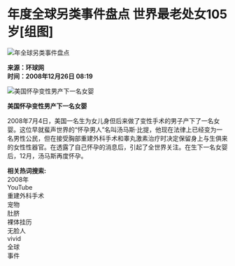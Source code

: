 # 年度全球另类事件盘点 世界最老处女105岁[组图]

![年全球另类事件盘点](http://cctv.wrating.com/a.gif?a=&c=860010-0115010000)

**来源：环球网**  
**时间：2008年12月26日 08:19**

![美国怀孕变性男产下一名女婴](http://news.cctv.com/20081226/images/1230250668298_7a1263e6be.jpg)

**美国怀孕变性男产下一名女婴**

2008年7月4日，美国一名生为女儿身但后来做了变性手术的男子产下了一名女婴。这位早就蜚声世界的“怀孕男人”名叫汤马斯·比提，他现在法律上已经变为一名男性公民，但在接受胸部重建外科手术和睾丸激素治疗时决定保留身上与生俱来的女性性器官。在透露了自己怀孕的消息后，引起了全世界关注。在生下一名女婴后，12月，汤马斯再度怀孕。

**相关热词搜索:**  
2008年  
YouTube  
重建外科手术  
宠物  
肚脐  
裸体挂历  
无脸人  
vivid  
全球  
事件
